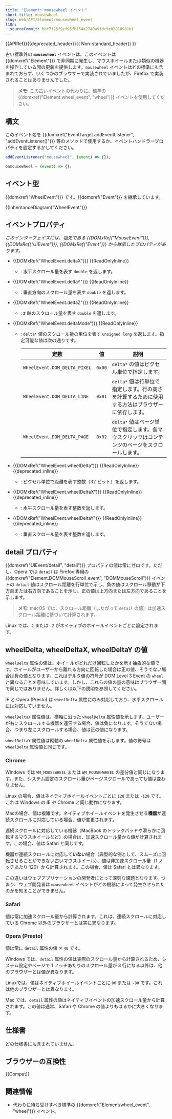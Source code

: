 ```yaml
---
title: "Element: mousewheel イベント"
short-title: mousewheel
slug: Web/API/Element/mousewheel_event
l10n:
  sourceCommit: bbf7f25f9cf95fb154e2740a9fdc9c02818981bf
---
```


{{APIRef}}{{deprecated_header}}{{ Non-standard_header() }}

古い標準外の **`mousewheel`** イベントは、このイベントは {{domxref("Element")}} で非同期に発生し、マウスホイールまたは類似の機器を操作している間の更新を提供します。`mousewheel` イベントはどの標準にも含まれておらず、いくつかのブラウザーで実装されていましたが、Firefox で実装されることはありませんでした。

> **メモ:** この古いイベントの代わりに、標準の {{domxref("Element.wheel_event", "wheel")}} イベントを使用してください。

## 構文

このイベント名を {{domxref("EventTarget.addEventListener", "addEventListener()")}} 等のメソッドで使用するか、イベントハンドラープロパティを設定するかしてください。

```js
addEventListener("mousewheel", (event) => {});

onmousewheel = (event) => {};
```

## イベント型

{{domxref("WheelEvent")}} です。{{domxref("Event")}} を継承しています。

{{InheritanceDiagram("WheelEvent")}}

## イベントプロパティ

_このインターフェイスには、祖先である {{DOMxRef("MouseEvent")}}, {{DOMxRef("UIEvent")}}, {{DOMxRef("Event")}} から継承したプロパティがあります。_

- {{DOMxRef("WheelEvent.deltaX")}} {{ReadOnlyInline}}
  - : 水平スクロール量を表す `double` を返します。
- {{DOMxRef("WheelEvent.deltaY")}} {{ReadOnlyInline}}
  - : 垂直方向のスクロール量を表す `double` を返します。
- {{DOMxRef("WheelEvent.deltaZ")}} {{ReadOnlyInline}}
  - : z 軸のスクロール量を表す `double` を返します。
- {{DOMxRef("WheelEvent.deltaMode")}} {{ReadOnlyInline}}

  - : `delta*` 値のスクロール量の単位を表す `unsigned long` を返します。指定可能な値は次の通りです。

    | 定数                         | 値     | 説明                                                                                            |
    | ---------------------------- | ------ | ----------------------------------------------------------------------------------------------- |
    | `WheelEvent.DOM_DELTA_PIXEL` | `0x00` | `delta*` の値はピクセル単位で指定します。                                                       |
    | `WheelEvent.DOM_DELTA_LINE`  | `0x01` | `delta*` 値は行単位で指定します。行の高さを計算するために使用する方法はブラウザーに依存します。 |
    | `WheelEvent.DOM_DELTA_PAGE`  | `0x02` | `delta*` 値はページ単位で指定します。各マウスクリックはコンテンツのページをスクロールします。                                                                      |

- {{DOMxRef("WheelEvent.wheelDelta")}} {{ReadOnlyInline}} {{deprecated_inline}}
  - : ピクセル単位で距離を表す整数（32 ビット）を返します。
- {{DOMxRef("WheelEvent.wheelDeltaX")}} {{ReadOnlyInline}} {{deprecated_inline}}
  - : 水平スクロール量を表す整数を返します。
- {{DOMxRef("WheelEvent.wheelDeltaY")}} {{ReadOnlyInline}} {{deprecated_inline}}
  - : 垂直スクロール量を表す整数を返します。

## detail プロパティ

{{domxref("UIEvent/detail", "detail")}} プロパティの値は常にゼロです。ただし、Opera では `detail` は Firefox 専用の {{domxref("Element.DOMMouseScroll_event", "DOMMouseScroll")}} イベントの `detail` 値はスクロール距離を行単位で示し、負の値はスクロール移動が下方向または右方向であることを示し、正の値は上方向または左方向であることを示します。

> **メモ:** macOS では、スクロール距離（したがって `detail` の値）は加速スクロール距離に基づいて計算されます。

Linux では、`2` または `-2` がネイティブのホイールイベントごとに設定されます。

## wheelDelta, wheelDeltaX, wheelDeltaY の値

`wheelDelta` 属性の値は、ホイールがどれだけ回転したかを示す抽象的な値です。ホイールがユーザーから離れる方向に回転した場合は正の値、そうでない場合は負の値となります。これはデルタ値の符号が DOM Level 3 Event の `wheel` と異なることを意味しています。しかし、これらの値の量の意味はブラウザー間で同じではありません。詳しくは以下の説明を参照してください。

IE と Opera (Presto) は `wheelDelta` 属性にのみ対応しており、水平スクロールには対応していません。

`wheelDeltaX` 属性値は、横軸に沿った `wheelDelta` 属性値を示します。ユーザーが右にスクロールする機器を運営する場合、値は負になります。そうでない場合、つまり左にスクロールする場合、値は正の値になります。

`wheelDeltaY` 属性値は縦軸の `wheelDelta` 属性値を示します。値の符号は `wheelDelta` 属性値と同じです。

### Chrome

Windows では `WM_MOUSEWHEEL` または `WM_MOUSEHWHEEL` の差分値と同じになります。また、システム設定のスクロール量がページスクロールであっても値は変わりません。

Linux の場合、値はネイティブホイールイベントごとに `120` または `-120` です。これは Windows の IE や Chrome と同じ動作になります。

Macの場合、値は複雑です。ネイティブホイールイベントを発生させる**機器**が連続スクロールに対応している場合、値が変更されます。

連続スクロールに対応している機器（MacBook のトラックパッドや滑らかに回転するマウスホイールなど）の場合は、加速スクロール量から値が計算されます。この場合、値は Safari と同じです。

機器が連続スクロールに対応して**いない**場合（典型的な例として、スムーズに回転させることができない古いマウスホイール）、値は非加速スクロール量（1 ノッチあたり 120）から計算されます。この場合、値は Safari とは異なります。

この違いはウェブアプリケーションの開発者にとって深刻な課題となります。つまり、ウェブ開発者は `mousewheel` イベントがどの機器によって発生させられたのかを知ることができません。

### Safari

値は常に加速スクロール量から計算されます。これは、連続スクロールに対応している Chrome 以外のブラウザーとは実に異なります。

### Opera (Presto)

値は常に `detail` 属性の値 ✕ `40` です。

Windows では、`detail` 属性の値は実際のスクロール量から計算されるため、システム設定やページで 1 ノッチあたりのスクロール量が 3 行になる以外は、他のブラウザーとは値が異なります。

Linuxでは、値はネイティブホイールイベントごとに `80` または `-80` です。これは他のブラウザーとは異なります。

Mac では、`detail` 属性の値はネイティブイベントの加速スクロール量から計算されます。この値は通常、Safari や Chrome の値よりもはるかに大きくなります。

## 仕様書

どの仕様書にも含まれていません。

## ブラウザーの互換性

{{Compat}}

## 関連情報

- 代わりに待ち受けすべき標準の {{domxref("Element/wheel_event", "wheel")}} イベント。
